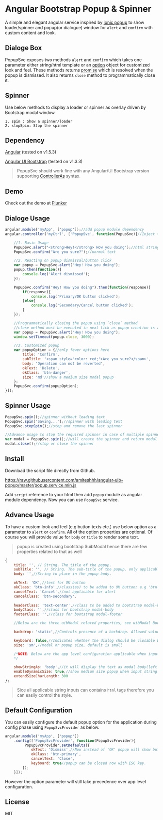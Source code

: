 # Angular Bootstrap Popup & Spinner


A simple and elegant angular service inspired by [ionic popup](http://ionicframework.com/docs/v1/api/service/$ionicPopup) to show loader/spinner and popup(or dialogue) window for `alert` and `confirm` with custom content and look.

## Dialoge Box
PopupSvc exposes two methods `alert` and `confirm` which takes one parameter either string/html template or an [option](#advance-usage) object for customized look and feel.
These methods returns [promise](https://docs.angularjs.org/api/ng/service/$q) which is resolved when the popup is dismissed. It also returns `close` method to programmatically close it.

## Spinner

Use below methods to display a loader or spinner as overlay driven by Bootstrap modal window

    1. spin : Show a spinner/loader
    2. stopSpin: Stop the spinner


## Dependency

[Angular](https://code.angularjs.org/1.5.3/docs/api) (tested on v1.5.3)

[Angular UI Bootstrap](http://angular-ui.github.io/bootstrap/versioned-docs/1.3.3/) (tested on v1.3.3)

> PopupSvc should work fine with any Angular/UI Bootstrap version supporting [ControllerAs](https://johnpapa.net/angularjss-controller-as-and-the-vm-variable/) syntax.

## Demo

Check out the demo at [Plunker](https://embed.plnkr.co/RX0pIj/)


## Dialoge Usage 

```javascript
angular.module('myApp', ['popup']);//add popup module dependency
angular.controller('myCtrl', ['PopupSvc', function(PopupSvc){//Inject the PopupSvc service into your controller

    //1. Basic Usage
    PopupSvc.alert("<strong>Hey!</strong> How you doing");//html string
    PopupSvc.confirm("Are you sure?");//normal text

    //2. Reacting on popup dismissal/button click
    var popup = PopupSvc.alert("Hey! How you doing");
    popup.then(function(){
        console.log('Alert dismissed');
    });

    PopupSvc.confirm("Hey! How you doing").then(function(response){
        if(response){
            console.log('Primary/OK button clicked');
        }else{
            console.log('Secondary/Cancel button clicked');
        }    
    });

    //Programmatically closing the popup using `close` method
    //close method must be executed in next tick as popup creation is asynchronous
    var popup = PopupSvc.alert("Hey! How you doing");
    window.setTimeout(popup.close, 3000);

    //3. Customized popup
    var popupOption = {//only fewer options here
        title: 'Confirm',
        subTitle: '<span style="color: red;">Are you sure?</span>',
        body: 'Operation can not be reverted',
        okText: 'Delete',
        okClass: 'btn-danger',
        size: 'md'//show a medium size modal popup
    };
    PopupSvc.confirm(popupOption);
}]);

```
## Spinner Usage 

```javascript
PopupSvc.spin();//spinner without leading text
PopupSvc.spin('Saving...');//spinner with leading text
PopupSvc.stopSpin();//stop and remove the last spinner

//Advance usage to stop the required spinner in case of multiple spinner showing at a time
var modal = PopupSvc.spin();//will create the spinner and return modal reference to stop it
modal.close();//stop or close the spinner
```


## Install

Download the script file directly from Github.

https://raw.githubusercontent.com/amiteshhh/angular-uib-popup/master/popup.service.min.js

Add `script` reference to your html then add `popup` module as angular module dependency. Now you can use `PopupSvc` service.


## Advance Usage

To have a custom look and feel (e.g button texts etc.) use below option as a parameter to `alert` or `confirm`. All of the option properties are optional. Of course you will provide value for `body` or `title` to render some text.


> popup is created using bootstrap $uibModal hence there are few properties related to that as well

```javascript
{
    title: '', // String. The title of the popup.
    subTitle: '', // String. The sub-title of the popup. only applicable when title provided
    body: '',//String to place in the popup body.

    okText: 'OK',//text for OK button
    okClass: 'btn-info',//class(es) to be added to OK button; e.g 'btn-info btn-small'
    cancelText: 'Cancel',//not applicable for alert
    cancelClass: 'btn-secondary',
    
    headerClass: 'text-center',//class to be added to bootstrap modal-header
    bodyClass: '',//class for bootstrap modal-body
    footerClass: '',//class for bootstrap modal-footer

    //Below are the three uibModal related properties, see uibModal Bootstrap documentation for details

    backdrop: 'static',//Controls presence of a backdrop. Allowed values: true (default), false (no backdrop), 'static' (disables modal closing by click on the backdrop).

    keyboard: false,//Indicates whether the dialog should be closable by hitting the ESC key.
    size: 'sm',//modal or popup size, default is small

    /*NOTE: Below are the app level configuration applicable when input parameter is string. It can be set during angular config phase.
    */

    showStringAs: 'body',//it will display the text as modal body(left aligned smaller font text). Other value is 'title' (center aligned h5 element)
    enableDynamicSize: true,//show medium size popup when input string extends the below character limit
    extendSizeCharLength: 300
};

```

> Sice all applicable string inputs can contains `html` tags therefore you can easily control the style.


## Default Configuration

You can easily configure the default popup option for the application during config phase using `PopupSvcProvider` as below.


```javascript
angular.module('myApp', ['popup'])
    .config(['PopupSvcProvider', function(PopupSvcProvider){
         PopupSvcProvider.setDefaults({
            okText: 'Dismiss',//Now instead of 'OK' popup will show button with text 'Dismiss' 
            okClass: 'btn-primary',
            cancelText: 'Close',
            keyboard: true//popup can be closed now with ESC key.
        });
    }]);
```
However the option parameter will still take precedence over app level configuration.

## License

MIT
